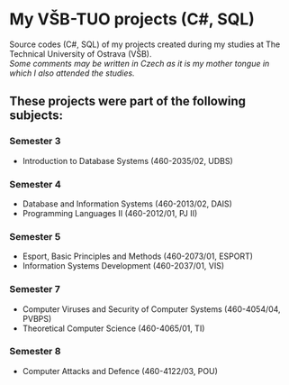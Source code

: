 # My VŠB-TUO projects (C#, SQL)
Source codes (C#, SQL) of my projects created during my studies at The Technical University of Ostrava (VŠB).\
*Some comments may be written in Czech as it is my mother tongue in which I also attended the studies.*

## These projects were part of the following subjects:
### Semester 3
- Introduction to Database Systems (460-2035/02, UDBS)
### Semester 4
- Database and Information Systems (460-2013/02, DAIS)
- Programming Languages II (460-2012/01, PJ II)
### Semester 5
- Esport, Basic Principles and Methods (460-2073/01, ESPORT)
- Information Systems Development (460-2037/01, VIS)
### Semester 7
- Computer Viruses and Security of Computer Systems (460-4054/04, PVBPS)
- Theoretical Computer Science (460-4065/01, TI)
### Semester 8
- Computer Attacks and Defence (460-4122/03, POU)
